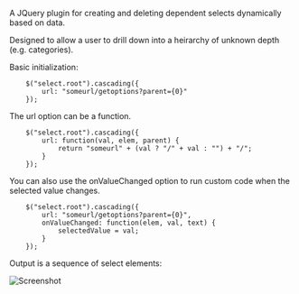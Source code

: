 A JQuery plugin for creating and deleting dependent selects dynamically based on data.

Designed to allow a user to drill down into a heirarchy of unknown depth (e.g. categories).

Basic initialization:

		$("select.root").cascading({
			url: "someurl/getoptions?parent={0}"
		});

The url option can be a function.

		$("select.root").cascading({
			url: function(val, elem, parent) {
				return "someurl" + (val ? "/" + val : "") + "/";
			}
		});

You can also use the onValueChanged option to run custom code when the selected value changes.

		$("select.root").cascading({
			url: "someurl/getoptions?parent={0}",
			onValueChanged: function(elem, val, text) {
				selectedValue = val;
			}
		});

Output is a sequence of select elements:

![Screenshot](https://raw.github.com/mattheyan/jquery-cascading/master/screenshot.png)

